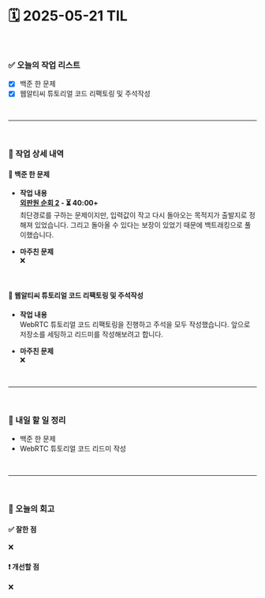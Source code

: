 # 🗓️ 2025-05-21 TIL

<br>

### ✅ 오늘의 작업 리스트  
- [x] 백준 한 문제
- [x] 웹알티씨 튜토리얼 코드 리팩토링 및 주석작성

<br>

---

<br>

### 📌 작업 상세 내역  

#### 🔹 백준 한 문제
- **작업 내용**<br>
**[외판원 순회 2](https://www.acmicpc.net/problem/10971) - ⏳ 40:00+**<br>
최단경로를 구하는 문제이지만, 입력값이 작고 다시 돌아오는 목적지가 출발지로 정해져 있었습니다. 그리고 돌아올 수 있다는 보장이 있었기 때문에 백트래킹으로 풀이했습니다.

- **마주친 문제**<br>
❌

<br>

#### 🔹 웹알티씨 튜토리얼 코드 리팩토링 및 주석작성
- **작업 내용**<br>
WebRTC 튜토리얼 코드 리팩토링을 진행하고 주석을 모두 작성했습니다. 앞으로 저장소를 세팅하고 리드미를 작성해보려고 합니다.

- **마주친 문제**<br>
❌

<br>

---

<br>

### 🚀 내일 할 일 정리  

- 백준 한 문제
- WebRTC 튜토리얼 코드 리드미 작성  

<br>

---

<br>

### 🧐 오늘의 회고  

#### ✅ 잘한 점
❌

#### ❗ 개선할 점
❌


<br><br><br>